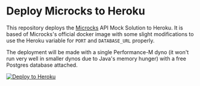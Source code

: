 # Deploy Microcks to Heroku

This repository deploys the [Microcks]([https://microcks.io]) API Mock Solution 
to Heroku.  It is based of Microcks's official docker image with some slight modifications to use the
Heroku variable for `PORT` and `DATABASE_URL` properly.

The deployment will be made with a single Performance-M dyno (it won't run very well in smaller dynos
due to Java's memory hunger) with a free Postgres database attached.

[![Deploy to Heroku](https://www.herokucdn.com/deploy/button.svg)](https://heroku.com/deploy)
